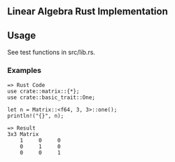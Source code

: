 ## Linear Algebra Rust Implementation

## Usage

See test functions in src/lib.rs.

### Examples

```
=> Rust Code
use crate::matrix::{*};
use crate::basic_trait::One;

let n = Matrix::<f64, 3, 3>::one();
println!("{}", n);

=> Result
3x3 Matrix
    1     0     0 
    0     1     0 
    0     0     1 
```
